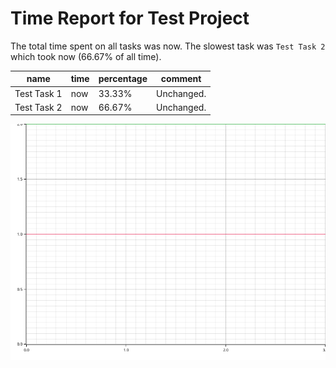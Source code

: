 # Time Report for Test Project

The total time spent on all tasks was now.
The slowest task was `Test Task 2` which took now (66.67% of all time).

| name        | time | percentage | comment    |
|-------------|------|------------|------------|
| Test Task 1 | now  | 33.33%     | Unchanged. |
| Test Task 2 | now  | 66.67%     | Unchanged. |

![Plot](plot.png)
